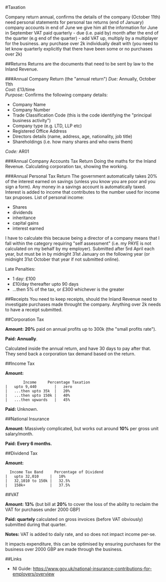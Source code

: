 #Taxation

Company return annual, confirms the details of the company (October 11th)
need personal statements for personal tax returns (end of January)
company accounts in end of June
we give him all the information for June in September
VAT paid quarterly - due (i.e. paid by) month after the end of the quarter (e.g end of the quarter) - add VAT up, multiply by a multiplayer for the business. any purchase over 2k individually dealt with (you need to let know quarterly explicitly that there have been some or no purchases over 2k)


##Returns 
Returns are the documents that need to be sent by law to the Inland Revenue.

###Annual Company Return (the "annual return")
*Due:* Annually, October 11th<br/>
*Cost:* £13/time<br/>
*Purpose:* Confirms the following company details:<br/>
 - Company Name
 - Company Number
 - Trade Classification Code (this is the code identifying the "principal business activity")
 - Company type (e.g. LTD, LLP etc)
 - Registered Office Address
 - Directors details (name, address, age, nationality, job title)
 - Shareholdings (i.e. how many shares and who owns them)

*Code:* AR01<br/>

###Annual Company Accounts Tax Return
Doing the maths for the Inland Revenue. Calculating corporation tax, showing the working.

###Annual Personal Tax Return
The government automatically takes 20% of the interest earned on savings (unless you know you are poor and you sign a form).
Any money in a savings account is automatically taxed.
Interest is added to income that contributes to the number used for income tax pruposes.
List of personal income:

 - Shares
 - dividends
 - inheritance
 - capital gains
 - interest earned
 
I have to calculate this because being a director of a company means that I fall within the category requiring "self assessment" (i.e. my PAYE is not calculated on my behalf by my employer).
Submitted after 5rd April each year, but must be in by midnight 31st January on the following year (or midnight 31st October that year if not submitted online).

Late Penalties:
 - 1 day: £100
 - £10/day thereafter upto 90 days
 - ...then 5% of the tax, or £300 whichever is the greater

##Receipts
You need to keep receipts, should the Inland Revenue need to investigate purchases made throught the company. Anything over 2k needs to have a receipt submitted.

##Corporation Tax

**Amount:** **20%** paid on annual profits up to 300k (the "small profits rate").
 
 **Paid:** **Annually**.
 
Calculated inside the annual return, and have 30 days to pay after that. They send back a corporation tax demand based on the return.

##Income Tax

**Amount:**

            Income     Percentage Taxation
    |   upto 9,440        |   zero
    |   ...then upto 35k  |   20%
    |   ...then upto 150k |   40%
    |   ...then upwards   |   45%
    
 **Paid:** Unknown.

##National Insurance

**Amount:** Massively complicated, but works out around **10%** per gross unit salary/month.

**Paid:** **Every 6 months.**

##Dividend Tax

**Amount:**

      Income Tax Band     Percentage of Dividend
    |   upto 32,010     |   10%
    |   32,1010 to 150k |   32.5%
    |   150k+           |   37.5%

##VAT

**Amount:** **13%** (but bill at **20%** to cover the loss of the ability to reclaim the VAT for purchases under 2000 GBP)

**Paid:** **quartely** calculated on gross invoices (before VAT obviously) submitted during that quarter.

**Notes:** VAT is added to daily rate, and so does not impact income per-se.

It impacts expenditure, this can be optimised by ensuring purchases for the business over 2000 GBP are made through the business.

##Links

 - NI Guide: https://www.gov.uk/national-insurance-contributions-for-employers/overview
